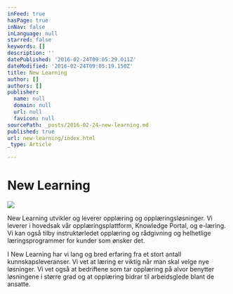 ```yaml
---
inFeed: true
hasPage: true
inNav: false
inLanguage: null
starred: false
keywords: []
description: ''
datePublished: '2016-02-24T09:05:29.011Z'
dateModified: '2016-02-24T09:05:19.150Z'
title: New Learning
author: []
authors: []
publisher:
  name: null
  domain: null
  url: null
  favicon: null
sourcePath: _posts/2016-02-24-new-learning.md
published: true
url: new-learning/index.html
_type: Article

---
```

# New Learning
![](https://the-grid-user-content.s3-us-west-2.amazonaws.com/2d70068d-df04-49b4-b398-9cae8e06c2cc.jpg)

New Learning utvikler og leverer opplæring og opplæringsløsninger. Vi leverer i hovedsak vår opplæringsplattform, Knowledge Portal, og e-læring. Vi kan også tilby instruktørledet opplæring og rådgivning og helhetlige læringsprogrammer for kunder som ønsker det. 

I New Learning har vi lang og bred erfaring fra et stort antall kunnskapsleveranser. Vi vet at læring er viktig når man skal velge nye løsninger. Vi vet også at bedriftene som tar opplæring på alvor benytter løsningene i større grad og at opplæring bidrar til arbeidsglede blant de ansatte.